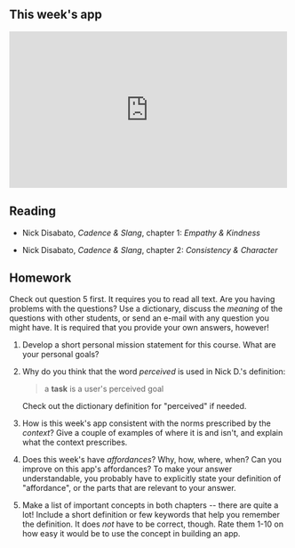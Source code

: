 ## This week's app

<iframe src="https://player.vimeo.com/video/55786338?color=4691b9&title=0&byline=0&portrait=0" width="500" height="281" frameborder="0" webkitallowfullscreen mozallowfullscreen allowfullscreen></iframe>

## Reading

* Nick Disabato, *Cadence & Slang*, chapter 1: *Empathy & Kindness*

* Nick Disabato, *Cadence & Slang*, chapter 2: *Consistency & Character*

## Homework

Check out question 5 first. It requires you to read all text. Are you having
problems with the questions? Use a dictionary, discuss the *meaning* of the
questions with other students, or send an e-mail with any question you might
have. It is required that you provide your own answers, however!

1. Develop a short personal mission statement for this course. What are your
personal goals?

2. Why do you think that the word *perceived* is used in Nick D.'s definition:

    > a <strong>task</strong> is a user's perceived goal

    Check out the dictionary definition for "perceived" if needed.

3. How is this week's app consistent with the norms prescribed by the *context*?
Give a couple of examples of where it is and isn't, and explain what the
context prescribes.

4. Does this week's have *affordances*? Why, how, where, when? Can you improve
on this app's affordances? To make your answer understandable, you probably
have to explicitly state your definition of "affordance", or the parts that are
relevant to your answer.

5. Make a list of important concepts in both chapters -- there are quite a lot!
Include a short definition or few keywords that help you remember the
definition. It does *not* have to be correct, though. Rate them 1-10 on how
easy it would be to use the concept in building an app.
